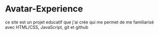# Avatar-Experience
ce site est un projet educatif que j'ai crée qui me permet de me familiarisé avec HTML/CSS, JavaScript, git et github
